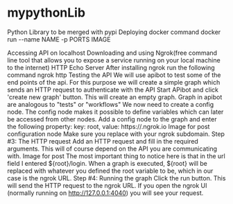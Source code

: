 # mypythonLib
Python Library to be merged with pypi
Deploying docker command
docker run --name NAME -p PORTS IMAGE

Accessing API on localhost
Downloading and using Ngrok(free command line tool that allows you to expose a service running on your local machine to the internet)
HTTP Echo Server
After installing ngrok run the following command 
ngrok http <port number>
Testing the API
We will use apibot to test some of the end points of the api. For this purpose we will create a simple graph which sends an HTTP request to authenticate with the API
 Start APibot and click 'create new graph' button. This will create an empty graph. Graph in apibot are analogous to "tests" or "workflows"
We now need to create a config node. The config node makes it possible to define variables which can later be accessed from other nodes.
Add a config node to the graph and enter the following property:
key: root, value: https://<subdomain>.ngrok.io
Image for post
configuration node
Make sure you replace <subdomain> with your ngrok subdomain.
Step #3: The HTTP request
Add an HTTP request and fill in the required arguments. This will of course depend on the API you are communicating with.
Image for post
The most important thing to notice here is that in the url field I entered ${root}/login. When a graph is executed, ${root} will be replaced with whatever you defined the root variable to be, which in our case is the ngrok URL.
Step #4: Running the graph
Click the run button. This will send the HTTP request to the ngrok URL. If you open the ngrok UI (normally running on http://127.0.0.1:4040) you will see your request.



